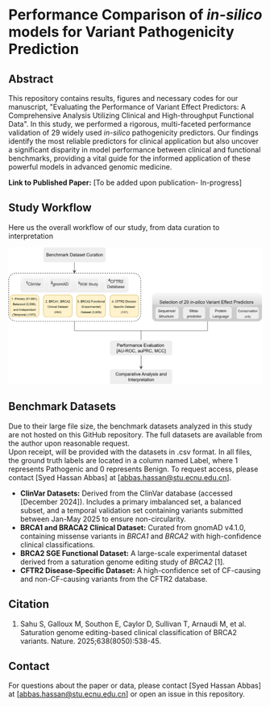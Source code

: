 # Performance Comparison of *in-silico* models for Variant Pathogenicity Prediction
## Abstract 
This repository contains results, figures and necessary codes for our manuscript, "Evaluating the Performance of Variant Effect Predictors: A Comprehensive Analysis Utilizing Clinical and High-throughput Functional Data". In this study, we performed a rigorous, multi-faceted performance validation of 29 widely used *in-silico* pathogenicity predictors. Our findings identify the most reliable predictors for clinical application but also uncover a significant disparity in model performance between clinical and functional benchmarks, providing a vital guide for the informed application of these powerful models in advanced genomic medicine. 

**Link to Published Paper:** [To be added upon publication- In-progress]

## Study Workflow
Here us the overall workflow of our study, from data curation to interpretation 

![Study Workflow Figure](https://raw.githubusercontent.com/shabbas313/variants-predictor-comparison/refs/heads/main/supplementary_data/Figure_1.png) 

## Benchmark Datasets 
Due to their large file size, the benchmark datasets analyzed in this study are not hosted on this GitHub repository. The full datasets are available from the author upon reasonable request.  
Upon receipt, will be provided with the datasets in .csv format. In all files, the ground truth labels are located in a column named Label, where 1 represents Pathogenic and 0 represents Benign. 
To request access, please contact [Syed Hassan Abbas] at [abbas.hassan@stu.ecnu.edu.cn].

- **ClinVar Datasets:** Derived from the ClinVar database (accessed [December 2024]). Includes a primary imbalanced set, a balanced subset, and a temporal validation set containing variants submitted between Jan-May 2025 to ensure non-circularity.
- **BRCA1 and BRACA2 Clinical Dataset:** Curated from gnomAD v4.1.0, containing missense variants in *BRCA1* and *BRCA2* with high-confidence clinical classifications.
- **BRCA2 SGE Functional Dataset:** A large-scale experimental dataset derived from a saturation genome editing study of *BRCA2* [1].
- **CFTR2 Disease-Specific Dataset:** A high-confidence set of CF-causing and non-CF-causing variants from the CFTR2 database.

## Citation 
1. Sahu S, Galloux M, Southon E, Caylor D, Sullivan T, Arnaudi M, et al. Saturation genome editing-based clinical classification of BRCA2 variants. Nature. 2025;638(8050):538-45.

## Contact 
For questions about the paper or data, please contact [Syed Hassan Abbas] at [abbas.hassan@stu.ecnu.edu.cn] or open an issue in this repository.
